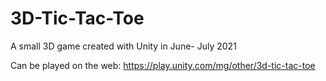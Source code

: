 # 3D-Tic-Tac-Toe
A small 3D game created with Unity in June- July 2021

Can be played on the web: https://play.unity.com/mg/other/3d-tic-tac-toe

